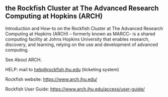 ## the Rockfish Cluster at The Advanced Research Computing at Hopkins (ARCH)


Introduction and How-to on the Rockfish Cluster at The Advanced Research Computing at Hopkins (ARCH) – formerly known as MARCC– is a shared computing facility at Johns Hopkins University that enables research, discovery, and learning, relying on the use and development of advanced computing.

See About ARCH.

HELP: mail to help@rockfish.jhu.edu (ticketing system)

Rockfish website: https://www.arch.jhu.edu/

Rockfish User Guide: https://www.arch.jhu.edu/access/user-guide/
